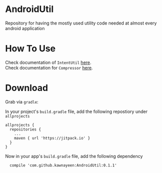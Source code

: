 # AndroidUtil
Repository for having the mostly used utility code needed at almost every android application

How To Use
==========
Check documentation of `IntentUtil` [here](https://github.com/kawnayeen/AndroidUtil/tree/master/intentutil). <br/>
Check documentation for `Compressor` [here](https://github.com/zetbaitsu/Compressor#lets-compress-the-image-size).

Download
========
Grab via `gradle`:

In your project's `build.gradle` file, add the following repostiory under `allprojects`

```
allprojects {
  repositories {
    ...
    maven { url 'https://jitpack.io' }
  }
}
```

Now in your app's `build.gradle` file, add the following dependency
```
  compile 'com.github.kawnayeen:AndroidUtil:0.1.1'
```
